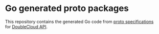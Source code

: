 # Go generated proto packages

This repository contains the generated Go code from [proto specifications](http://github.com/doublecloud/api) for [DoubleCloud API](https://double.cloud/docs/en/public-api/).